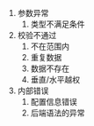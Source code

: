 1. 参数异常
   1. 类型不满足条件
2. 校验不通过
   1. 不在范围内
   2. 重复数据
   3. 数据不存在
   4. 垂直/水平越权
3. 内部错误
   1. 配置信息错误
   2. 后端语法的异常
